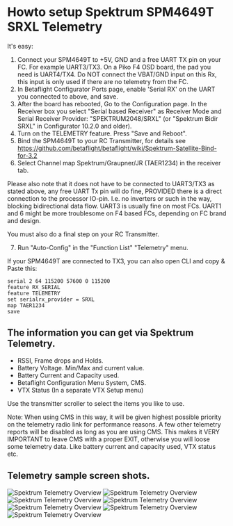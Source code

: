 # Howto setup Spektrum SPM4649T SRXL Telemetry

It's easy:

1. Connect your SPM4649T to +5V, GND and a free UART TX pin on your FC. For example UART3/TX3.  On a Piko F4 OSD board, the pad you need is UART4/TX4. Do NOT connect the VBAT/GND input on this Rx, this input is only used if there are no telemetry from the FC.
2. In Betaflight Configurator Ports page, enable 'Serial RX' on the UART you connected to above, and save.
3. After the board has rebooted, Go to the Configuration page.  In the Receiver box you select "Serial based Receiver" as Receiver Mode and Serial Receiver Provider: "SPEKTRUM2048/SRXL" (or "Spektrum Bidir SRXL" in Configurator 10.2.0 and older).
4. Turn on the TELEMETRY feature. Press "Save and Reboot".
5. Bind the SPM4649T to your RC Transmitter, for details see https://github.com/betaflight/betaflight/wiki/Spektrum-Satellite-Bind-for-3.2
6. Select Channel map Spektrum/Graupner/JR (TAER1234) in the receiver tab.  


Please also note that it does not have to be connected to UART3/TX3 as stated above, any free UART Tx pin will do fine, PROVIDED there is a direct connection to the processor IO-pin. I.e. no inverters or such in the way, blocking bidirectional data flow. UART3 is usually fine on most FCs.  UART1 and 6 might be more troublesome on F4 based FCs, depending on FC brand and design. 
 
You must also do a final step on your RC Transmitter.

7. Run "Auto-Config" in the "Function List" "Telemetry" menu.

If your SPM4649T are connected to TX3, you can also open CLI and copy & Paste this:

`serial 2 64 115200 57600 0 115200`    
`feature RX_SERIAL`    
`feature TELEMETRY`    
`set serialrx_provider = SRXL`    
`map TAER1234`    
`save`    


## The information you can get via Spektrum Telemetry.

* RSSI, Frame drops and Holds.   
* Battery Voltage. Min/Max and current value.
* Battery Current and Capacity used.
* Betaflight Configuration Menu System, CMS. 
* VTX Status (In a separate VTX  Setup menu)

Use the transmitter scroller to select the items you like to use.

Note: When using CMS in this way, it will be given highest possible priority on the telemetry radio link for performance reasons. A few other telemetry reports will be disabled as long as you are using CMS. This makes it VERY IMPORTANT to leave CMS with a proper EXIT, otherwise you will loose some telemetry data. Like battery current and capacity used, VTX status etc. 

## Telemetry sample screen shots.

![Spektrum Telemetry Overview](https://raw.githubusercontent.com/wiki/betaflight/betaflight/images/Spektrum_TM_Overview.jpg)
![Spektrum Telemetry Overview](https://raw.githubusercontent.com/wiki/betaflight/betaflight/images/Spektrum_TM_Flightlog.jpg)
![Spektrum Telemetry Overview](https://raw.githubusercontent.com/wiki/betaflight/betaflight/images/Spektrum_TM_Voltage_MinMax.jpg)
![Spektrum Telemetry Overview](https://raw.githubusercontent.com/wiki/betaflight/betaflight/images/Spektrum_TM_Voltage.jpg)
![Spektrum Telemetry Overview](https://raw.githubusercontent.com/wiki/betaflight/betaflight/images/Spektrum_TM_FlightPackCapacity.jpg)
![Spektrum Telemetry Overview](https://raw.githubusercontent.com/wiki/betaflight/betaflight/images/Spektrum_TM_Text_CMS.jpg)
![Spektrum Telemetry Overview](https://raw.githubusercontent.com/wiki/betaflight/betaflight/images/Spektrum_VTX_Status.jpg)
